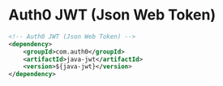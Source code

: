 # Auth0 JWT (Json Web Token)

```xml
<!-- Auth0 JWT (Json Web Token) -->
<dependency>
    <groupId>com.auth0</groupId>
    <artifactId>java-jwt</artifactId>
    <version>${java-jwt}</version>
</dependency>
```